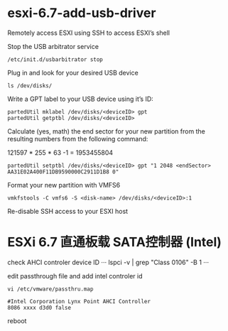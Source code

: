 # esxi-6.7-add-usb-driver

Remotely access ESXI using SSH to access ESXI’s shell

Stop the USB arbitrator service

```
/etc/init.d/usbarbitrator stop
```

Plug in and look for your desired USB device

```
ls /dev/disks/
```

Write a GPT label to your USB device using it’s ID:
```
partedUtil mklabel /dev/disks/<deviceID> gpt
partedUtil getptbl /dev/disks/<deviceID>
```
Calculate (yes, math) the end sector for your new partition from the resulting numbers from the following command:

121597 * 255 * 63 -1 = 1953455804
```
partedUtil setptbl /dev/disks/<deviceID> gpt "1 2048 <endSector> AA31E02A400F11DB9590000C2911D1B8 0"
```

Format your new partition with VMFS6
```
vmkfstools -C vmfs6 -S <disk-name> /dev/disks/<deviceID>:1 
```
Re-disable SSH access to your ESXI host

# ESXi 6.7 直通板载 SATA控制器 (Intel)
check AHCI controler device ID
···
lspci -v | grep "Class 0106" -B 1
···

edit passthrough file and add intel controler id 
```
vi /etc/vmware/passthru.map

#Intel Corporation Lynx Point AHCI Controller
8086 xxxx d3d0 false
```
reboot
